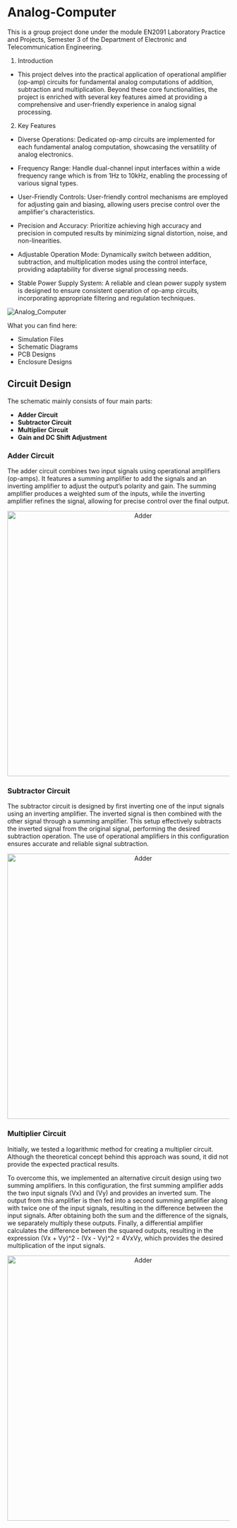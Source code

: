 # Analog-Computer

This is a group project done under the module EN2091 Laboratory Practice and Projects, Semester 3 of the Department of Electronic and Telecommunication Engineering.

1. Introduction
   
- This project delves into the practical application of operational amplifier (op-amp) circuits for fundamental analog computations of addition, subtraction and multiplication. Beyond these core functionalities, the project is enriched with several key features aimed at providing a comprehensive and user-friendly experience in analog signal processing.

2. Key Features

- Diverse Operations: Dedicated op-amp circuits are implemented for each fundamental analog computation, showcasing the versatility of analog electronics.
  
- Frequency Range: Handle dual-channel input interfaces within a wide frequency range which is from 1Hz to 10kHz, enabling the processing of various signal types.
  
- User-Friendly Controls: User-friendly control mechanisms are employed for adjusting gain and biasing, allowing users precise control over the amplifier's characteristics.
  
- Precision and Accuracy: Prioritize achieving high accuracy and precision in computed results by minimizing signal distortion, noise, and non-linearities.
  
- Adjustable Operation Mode: Dynamically switch between addition, subtraction, and multiplication modes using the control interface, providing adaptability for diverse signal processing needs.
  
- Stable Power Supply System: A reliable and clean power supply system is designed to ensure consistent operation of op-amp circuits, incorporating appropriate filtering and regulation techniques.

![Analog_Computer](https://github.com/NilupuleeA/Analog-Computer/assets/153465850/b66c465d-21d6-482b-95f7-0a090533c900)

What you can find here:

- Simulation Files
- Schematic Diagrams
- PCB Designs
- Enclosure Designs
  
## Circuit Design

The schematic mainly consists of four main parts:

- **Adder Circuit**
- **Subtractor Circuit**
- **Multiplier Circuit**
- **Gain and DC Shift Adjustment**

### Adder Circuit

The adder circuit combines two input signals using operational amplifiers (op-amps). It features a summing amplifier to add the signals and an inverting amplifier to adjust the output’s polarity and gain. The summing amplifier produces a weighted sum of the inputs, while the inverting amplifier refines the signal, allowing for precise control over the final output.

<p align="center">
  <img src="https://github.com/user-attachments/assets/9e944806-271d-4481-b9cb-2fa1dc64b246" alt="Adder" width="600"/>
</p>

### Subtractor Circuit

The subtractor circuit is designed by first inverting one of the input signals using an inverting amplifier. The inverted signal is then combined with the other signal through a summing amplifier. This setup effectively subtracts the inverted signal from the original signal, performing the desired subtraction operation. The use of operational amplifiers in this configuration ensures accurate and reliable signal subtraction.

<p align="center">
  <img src="https://github.com/user-attachments/assets/3bea2f84-4499-440b-9041-86f808dd073d" alt="Adder" width="600"/>
</p>

### Multiplier Circuit

Initially, we tested a logarithmic method for creating a multiplier circuit. Although the theoretical concept behind this approach was sound, it did not provide the expected practical results.

To overcome this, we implemented an alternative circuit design using two summing amplifiers. In this configuration, the first summing amplifier adds the two input signals \(Vx\) and \(Vy\) and provides an inverted sum. The output from this amplifier is then fed into a second summing amplifier along with twice one of the input signals, resulting in the difference between the input signals. After obtaining both the sum and the difference of the signals, we separately multiply these outputs. Finally, a differential amplifier calculates the difference between the squared outputs, resulting in the expression \(Vx + Vy)^2 - (Vx - Vy)^2 = 4VxVy, which provides the desired multiplication of the input signals.

<p align="center">
  <img src="https://github.com/user-attachments/assets/24d5f9cd-76cf-4813-b381-2cc11cbb1ed1" alt="Adder" width="600"/>
</p>

